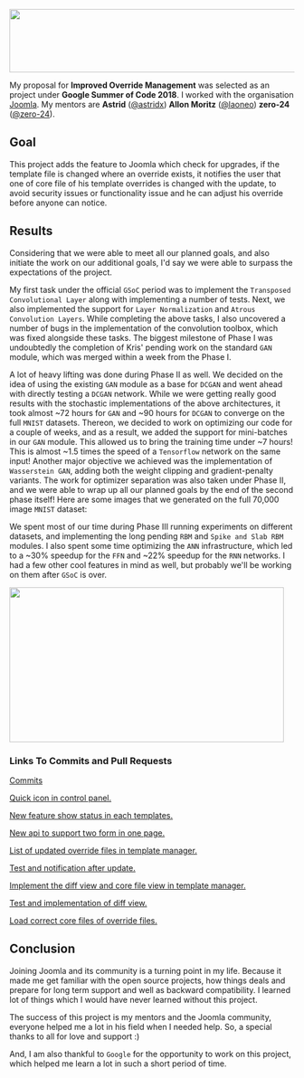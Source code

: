 <p align="center">
  <img width="556" height="112" src="https://github.com/Anu1601CS/GSoC-2018-Work-Report/blob/master/src/gsoc.png">
</p>

My proposal for **Improved Override Management** was selected as an project under **Google Summer of Code 2018**. I worked with the organisation [Joomla](https://github.com/joomla/). My mentors are **Astrid** ([@astridx](https://github.com/astridx)) **Allon Moritz** ([@laoneo](https://github.com/laoneo)) **zero-24** ([@zero-24](https://github.com/zero-24)).

## Goal

This project adds the feature to Joomla which check for upgrades, if the template file is changed where an override exists, it notifies the user that one of core file of his template overrides is changed with the update, to avoid security issues or functionality issue and he can adjust his override before anyone can notice.

## Results

Considering that we were able to meet all our planned goals, and also initiate the work on our additional goals, I'd say we were able to surpass the expectations of the project.

My first task under the official `GSoC` period was to implement the `Transposed Convolutional Layer` along with implementing a number of tests. Next, we also implemented the support for `Layer Normalization` and `Atrous Convolution Layers`. While completing the above tasks, I also uncovered a number of bugs in the implementation of the convolution toolbox, which was fixed alongside these tasks. The biggest milestone of Phase I was undoubtedly the completion of Kris' pending work on the standard `GAN` module, which was merged within a week from the Phase I. 

A lot of heavy lifting was done during Phase II as well. We decided on the idea of using the existing `GAN` module as a base for `DCGAN` and went ahead with directly testing a `DCGAN` network. While we were getting really good results with the stochastic implementations of the above architectures, it took almost ~72 hours for `GAN` and ~90 hours for `DCGAN` to converge on the full `MNIST` datasets. Thereon, we decided to work on optimizing our code for a couple of weeks, and as a result, we added the support for mini-batches in our `GAN` module. This allowed us to bring the training time under ~7 hours! This is almost ~1.5 times the speed of a `Tensorflow` network on the same input! Another major objective we achieved was the implementation of `Wasserstein GAN`, adding both the weight clipping and gradient-penalty variants. The work for optimizer separation was also taken under Phase II, and we were able to wrap up all our planned goals by the end of the second phase itself! Here are some images that we generated on the full 70,000 image `MNIST` dataset:


We spent most of our time during Phase III running experiments on different datasets, and implementing the long pending `RBM` and `Spike and Slab RBM` modules. I also spent some time optimizing the `ANN` infrastructure, which led to a ~30% speedup for the `FFN` and ~22% speedup for the `RNN` networks. I had a few other cool features in mind as well, but probably we'll be working on them after `GSoC` is over.

<p align="left">
  <img width="485" height="274" src="https://github.com/Anu1601cs/GSoC-2018-Work-Report/blob/master/src/mlpack.png">
</p>



### Links To Commits and Pull Requests

[Commits](https://github.com/joomla-projects/gsoc18_override_management/pulls?q=is%3Apr+author%3AAnu1601CS+is%3Aclosed)

[Quick icon in control panel.](https://github.com/joomla-projects/gsoc18_override_management/pull/39)

[New feature show status in each templates.](https://github.com/joomla-projects/gsoc18_override_management/pull/47)

[New api to support two form in one page.](https://github.com/joomla-projects/gsoc18_override_management/pull/36)

[List of updated override files in template manager.](https://github.com/joomla-projects/gsoc18_override_management/pull/30)

[Test and notification after update.](https://github.com/joomla-projects/gsoc18_override_management/pull/16)

[Implement the diff view and core file view in template manager.](https://github.com/joomla-projects/gsoc18_override_management/pull/9)

[Test and implementation of diff view.](https://github.com/joomla-projects/gsoc18_override_management/pull/6)

[Load correct core files of override files.](https://github.com/joomla-projects/gsoc18_override_management/pull/2)


## Conclusion

Joining Joomla and its community is a turning point in my life. Because it made me get familiar with the open source projects, how things deals and prepare for long term support and well as backward compatibility. I learned lot of things which I would have never learned without this project.

The success of this project is my mentors and the Joomla community, everyone helped me a lot in his field when I needed help. So, a special thanks to all for love and support :) 

And, I am also thankful to `Google` for the opportunity to work on this project, which helped me learn a lot in such a short period of time.

